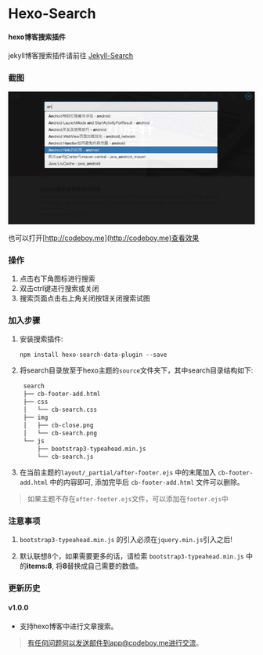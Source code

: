 # Hexo-Search

#### hexo博客搜索插件 

jekyll博客搜索插件请前往 [Jekyll-Search](https://github.com/androiddevelop/jekyll-search)

### 截图

![hexo-search.jpg](hexo-search.jpg)

也可以打开[http://codeboy.me](http://codeboy.me)查看效果

### 操作

1. 点击右下角图标进行搜索
2. 双击ctrl键进行搜索或关闭
3. 搜索页面点击右上角关闭按钮关闭搜索试图

### 加入步骤

1. 安装搜索插件:

	```
	npm install hexo-search-data-plugin --save
	```

2. 将search目录放至于hexo主题的`source`文件夹下，其中search目录结构如下:

		search
		├── cb-footer-add.html
		├── css
		│   └── cb-search.css
		├── img
		│   ├── cb-close.png
		│   └── cb-search.png
		└── js
		    ├── bootstrap3-typeahead.min.js
		    └── cb-search.js


3. 在当前主题的`layout/_partial/after-footer.ejs` 中的末尾加入 `cb-footer-add.html` 中的内容即可, 添加完毕后 `cb-footer-add.html` 文件可以删除。

> 如果主题不存在`after-footer.ejs`文件，可以添加在`footer.ejs`中


### 注意事项

1. `bootstrap3-typeahead.min.js` 的引入必须在`jquery.min.js`引入之后!

2. 默认联想8个，如果需要更多的话，请检索 `bootstrap3-typeahead.min.js` 中的**items:8**, 将**8**替换成自己需要的数值。

### 更新历史


#### v1.0.0

 - 支持hexo博客中进行文章搜索。

> 有任何问题何以发送邮件到app@codeboy.me进行交流。


